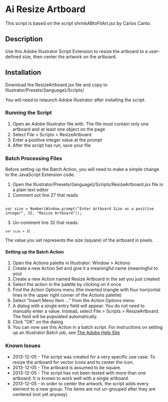 Ai Resize Artboard
==================

This script is based on the script shrinkABtoFitArt.jsx by Carlos Canto. 

## Description

Use this Adobe Illustrator Script Extension to resize the artboard to a user-defined size, then center the artwork on the artboard.

## Installation

Download the ResizeArtboard.jsx file and copy to Illustrator/Presets/{language}/Scripts/

You will need to relaunch Adobe Illustrator after installing the script.

### Running the Script

1. Open an Adobe Illustrator file with. The file must contain only one artboard and at least one object on the page
2. Select File > Scripts > ResizeArtboard
3. Enter a positive integer value at the prompt
4. After the script has run, save your file

### Batch Processing Files

Before setting up the Batch Action, you will need to make a simple change to the JavaScript Extension code.

1. Open the Illustrator/Presets/{language}/Scripts/ResizeArtboard.jsx file in a plain text editor
2. Comment out line 27 that reads

<code>
var size = Number(Window.prompt("Enter Artboard Size as a positive integer", 32, "Resize Artboard"));
</code>

3. Un-comment line 32 that reads:

<code>`var size = 32`</code>

The value you set represents the size (square) of the artboard in pixels.

#### Setting up the Batch Action

1. Open the Actions palette in Illustrator: Window > Actions
2. Create a new Action Set and give it a meaningful name (meaningful to you)
3. Create a new Action named Resize Artboard in the set you just created
4. Select the action in the palette by clicking on it once
5. Find the Action Options menu (the inverted triangle with four horizontal lines in the upper right corner of the Actions palette)
6. Select "Insert Menu Item ..." from the Action Options menu
7. A dialog with a single entry field will appear. You do not need to manually enter a value. Instead, select File > Scripts > ResizeArtboard. The field will be populated automatically.
8. Click "OK" on the dialog
9. You can now use this Action in a batch script. For instructions on setting up an Illustrator Batch job, see [The Adobe Help Site](http://help.adobe.com/en_US/illustrator/cs/using/WS714a382cdf7d304e7e07d0100196cbc5f-62b3a.html#WS714a382cdf7d304e7e07d0100196cbc5f-62a7a)

### Known Issues

* 2013-12-05 - The script was created for a very specific use case: To resize the artboard for vector icons and to center the icon.
* 2013-12-05 - The artboard is assumed to be square.
* 2013-12-05 - The script has not been tested with more than one artboard. It is known to work well with a single artboard.
* 2013-12-05 - In order to center the artwork, the script adds every element to a new group. The items are not un-grouped after they are centered (not yet anyway).